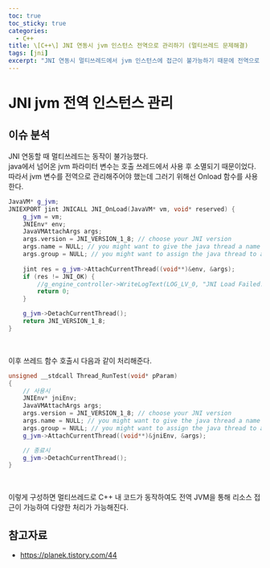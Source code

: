 ```yaml
---
toc: true
toc_sticky: true
categories:
  - C++
title: \[C++\] JNI 연동시 jvm 인스턴스 전역으로 관리하기 (멀티쓰레드 문제해결)
tags: [jni]
excerpt: "JNI 연동시 멀티쓰레드에서 jvm 인스턴스에 접근이 불가능하기 때문에 전역으로 관리하는 방안"
---
```


# JNI jvm 전역 인스턴스 관리

## 이슈 분석

JNI 연동할 때 멀티쓰레드는 동작이 불가능했다.  
java에서 넘어온 jvm 파라미터 변수는 호출 쓰레드에서 사용 후 소멸되기 때문이었다.  
따라서 jvm 변수를 전역으로 관리해주어야 했는데 그러기 위해선 Onload 함수를 사용한다.

```c++
JavaVM* g_jvm;
JNIEXPORT jint JNICALL JNI_OnLoad(JavaVM* vm, void* reserved) {
	g_jvm = vm;
	JNIEnv* env;
	JavaVMAttachArgs args;
	args.version = JNI_VERSION_1_8; // choose your JNI version
	args.name = NULL; // you might want to give the java thread a name
	args.group = NULL; // you might want to assign the java thread to a ThreadGroup
	
	jint res = g_jvm->AttachCurrentThread((void**)&env, &args);
	if (res != JNI_OK) {
		//g_engine_controller->WriteLogText(LOG_LV_0, "JNI Load Failed!!");
		return 0;
	}

	g_jvm->DetachCurrentThread();
	return JNI_VERSION_1_8;
}
```

<br>

이후 쓰레드 함수 호출시 다음과 같이 처리해준다.
```c++
unsigned __stdcall Thread_RunTest(void* pParam)
{
    // 사용시
    JNIEnv* jniEnv;
    JavaVMAttachArgs args;
    args.version = JNI_VERSION_1_8; // choose your JNI version
    args.name = NULL; // you might want to give the java thread a name
    args.group = NULL; // you might want to assign the java thread to a ThreadGroup
    g_jvm->AttachCurrentThread((void**)&jniEnv, &args);

    // 종료시
    g_jvm->DetachCurrentThread();
}
```

<br>

이렇게 구성하면 멀티쓰레드로 C++ 내 코드가 동작하여도 전역 JVM을 통해 리소스 접근이 가능하여 다양한 처리가 가능해진다.

## 참고자료

- https://planek.tistory.com/44
